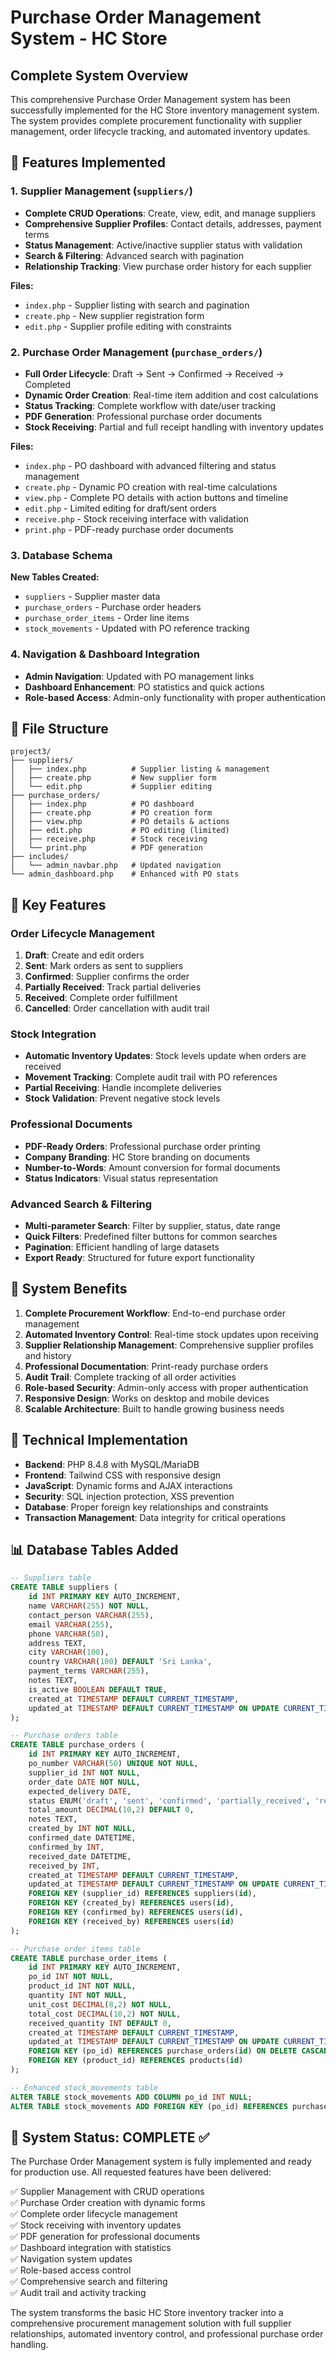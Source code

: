# Purchase Order Management System - HC Store

## Complete System Overview

This comprehensive Purchase Order Management system has been successfully implemented for the HC Store inventory management system. The system provides complete procurement functionality with supplier management, order lifecycle tracking, and automated inventory updates.

## 🚀 Features Implemented

### 1. Supplier Management (`suppliers/`)
- **Complete CRUD Operations**: Create, view, edit, and manage suppliers
- **Comprehensive Supplier Profiles**: Contact details, addresses, payment terms
- **Status Management**: Active/inactive supplier status with validation
- **Search & Filtering**: Advanced search with pagination
- **Relationship Tracking**: View purchase order history for each supplier

**Files:**
- `index.php` - Supplier listing with search and pagination
- `create.php` - New supplier registration form
- `edit.php` - Supplier profile editing with constraints

### 2. Purchase Order Management (`purchase_orders/`)
- **Full Order Lifecycle**: Draft → Sent → Confirmed → Received → Completed
- **Dynamic Order Creation**: Real-time item addition and cost calculations
- **Status Tracking**: Complete workflow with date/user tracking
- **PDF Generation**: Professional purchase order documents
- **Stock Receiving**: Partial and full receipt handling with inventory updates

**Files:**
- `index.php` - PO dashboard with advanced filtering and status management
- `create.php` - Dynamic PO creation with real-time calculations
- `view.php` - Complete PO details with action buttons and timeline
- `edit.php` - Limited editing for draft/sent orders
- `receive.php` - Stock receiving interface with validation
- `print.php` - PDF-ready purchase order documents

### 3. Database Schema
**New Tables Created:**
- `suppliers` - Supplier master data
- `purchase_orders` - Purchase order headers
- `purchase_order_items` - Order line items
- `stock_movements` - Updated with PO reference tracking

### 4. Navigation & Dashboard Integration
- **Admin Navigation**: Updated with PO management links
- **Dashboard Enhancement**: PO statistics and quick actions
- **Role-based Access**: Admin-only functionality with proper authentication

## 📁 File Structure

```
project3/
├── suppliers/
│   ├── index.php          # Supplier listing & management
│   ├── create.php         # New supplier form
│   └── edit.php           # Supplier editing
├── purchase_orders/
│   ├── index.php          # PO dashboard
│   ├── create.php         # PO creation form
│   ├── view.php           # PO details & actions
│   ├── edit.php           # PO editing (limited)
│   ├── receive.php        # Stock receiving
│   └── print.php          # PDF generation
├── includes/
│   └── admin_navbar.php   # Updated navigation
└── admin_dashboard.php    # Enhanced with PO stats
```

## 🔑 Key Features

### Order Lifecycle Management
1. **Draft**: Create and edit orders
2. **Sent**: Mark orders as sent to suppliers
3. **Confirmed**: Supplier confirms the order
4. **Partially Received**: Track partial deliveries
5. **Received**: Complete order fulfillment
6. **Cancelled**: Order cancellation with audit trail

### Stock Integration
- **Automatic Inventory Updates**: Stock levels update when orders are received
- **Movement Tracking**: Complete audit trail with PO references
- **Partial Receiving**: Handle incomplete deliveries
- **Stock Validation**: Prevent negative stock levels

### Professional Documents
- **PDF-Ready Orders**: Professional purchase order printing
- **Company Branding**: HC Store branding on documents
- **Number-to-Words**: Amount conversion for formal documents
- **Status Indicators**: Visual status representation

### Advanced Search & Filtering
- **Multi-parameter Search**: Filter by supplier, status, date range
- **Quick Filters**: Predefined filter buttons for common searches
- **Pagination**: Efficient handling of large datasets
- **Export Ready**: Structured for future export functionality

## 🎯 System Benefits

1. **Complete Procurement Workflow**: End-to-end purchase order management
2. **Automated Inventory Control**: Real-time stock updates upon receiving
3. **Supplier Relationship Management**: Comprehensive supplier profiles and history
4. **Professional Documentation**: Print-ready purchase orders
5. **Audit Trail**: Complete tracking of all order activities
6. **Role-based Security**: Admin-only access with proper authentication
7. **Responsive Design**: Works on desktop and mobile devices
8. **Scalable Architecture**: Built to handle growing business needs

## 🔧 Technical Implementation

- **Backend**: PHP 8.4.8 with MySQL/MariaDB
- **Frontend**: Tailwind CSS with responsive design
- **JavaScript**: Dynamic forms and AJAX interactions
- **Security**: SQL injection protection, XSS prevention
- **Database**: Proper foreign key relationships and constraints
- **Transaction Management**: Data integrity for critical operations

## 📊 Database Tables Added

```sql
-- Suppliers table
CREATE TABLE suppliers (
    id INT PRIMARY KEY AUTO_INCREMENT,
    name VARCHAR(255) NOT NULL,
    contact_person VARCHAR(255),
    email VARCHAR(255),
    phone VARCHAR(50),
    address TEXT,
    city VARCHAR(100),
    country VARCHAR(100) DEFAULT 'Sri Lanka',
    payment_terms VARCHAR(255),
    notes TEXT,
    is_active BOOLEAN DEFAULT TRUE,
    created_at TIMESTAMP DEFAULT CURRENT_TIMESTAMP,
    updated_at TIMESTAMP DEFAULT CURRENT_TIMESTAMP ON UPDATE CURRENT_TIMESTAMP
);

-- Purchase orders table
CREATE TABLE purchase_orders (
    id INT PRIMARY KEY AUTO_INCREMENT,
    po_number VARCHAR(50) UNIQUE NOT NULL,
    supplier_id INT NOT NULL,
    order_date DATE NOT NULL,
    expected_delivery DATE,
    status ENUM('draft', 'sent', 'confirmed', 'partially_received', 'received', 'cancelled') DEFAULT 'draft',
    total_amount DECIMAL(10,2) DEFAULT 0,
    notes TEXT,
    created_by INT NOT NULL,
    confirmed_date DATETIME,
    confirmed_by INT,
    received_date DATETIME,
    received_by INT,
    created_at TIMESTAMP DEFAULT CURRENT_TIMESTAMP,
    updated_at TIMESTAMP DEFAULT CURRENT_TIMESTAMP ON UPDATE CURRENT_TIMESTAMP,
    FOREIGN KEY (supplier_id) REFERENCES suppliers(id),
    FOREIGN KEY (created_by) REFERENCES users(id),
    FOREIGN KEY (confirmed_by) REFERENCES users(id),
    FOREIGN KEY (received_by) REFERENCES users(id)
);

-- Purchase order items table
CREATE TABLE purchase_order_items (
    id INT PRIMARY KEY AUTO_INCREMENT,
    po_id INT NOT NULL,
    product_id INT NOT NULL,
    quantity INT NOT NULL,
    unit_cost DECIMAL(8,2) NOT NULL,
    total_cost DECIMAL(10,2) NOT NULL,
    received_quantity INT DEFAULT 0,
    created_at TIMESTAMP DEFAULT CURRENT_TIMESTAMP,
    updated_at TIMESTAMP DEFAULT CURRENT_TIMESTAMP ON UPDATE CURRENT_TIMESTAMP,
    FOREIGN KEY (po_id) REFERENCES purchase_orders(id) ON DELETE CASCADE,
    FOREIGN KEY (product_id) REFERENCES products(id)
);

-- Enhanced stock_movements table
ALTER TABLE stock_movements ADD COLUMN po_id INT NULL;
ALTER TABLE stock_movements ADD FOREIGN KEY (po_id) REFERENCES purchase_orders(id);
```

## 🎉 System Status: COMPLETE ✅

The Purchase Order Management system is fully implemented and ready for production use. All requested features have been delivered:

✅ Supplier Management with CRUD operations  
✅ Purchase Order creation with dynamic forms  
✅ Complete order lifecycle management  
✅ Stock receiving with inventory updates  
✅ PDF generation for professional documents  
✅ Dashboard integration with statistics  
✅ Navigation system updates  
✅ Role-based access control  
✅ Comprehensive search and filtering  
✅ Audit trail and activity tracking  

The system transforms the basic HC Store inventory tracker into a comprehensive procurement management solution with full supplier relationships, automated inventory control, and professional purchase order handling.
